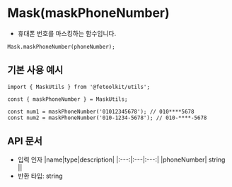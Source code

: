 # Mask(maskPhoneNumber)

- 휴대폰 번호를 마스킹하는 함수입니다.

```tsx
Mask.maskPhoneNumber(phoneNumber);
```

## 기본 사용 예시

```tsx
import { MaskUtils } from '@fetoolkit/utils';

const { maskPhoneNumber } = MaskUtils;

const num1 = maskPhoneNumber('01012345678'); // 010****5678
const num2 = maskPhoneNumber('010-1234-5678'); // 010-****-5678
```

## API 문서

- 입력 인자
  |name|type|description|
  |:---:|:---|:---:|
  |phoneNumber| string ||
- 반환 타입: string
